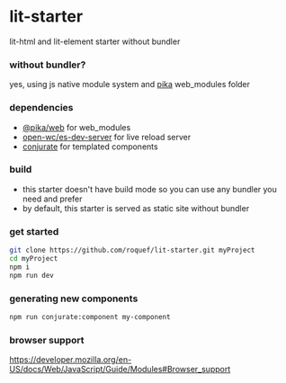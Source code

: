 # lit-starter
lit-html and lit-element starter without bundler

### without bundler?
yes, using js native module system and [pika](https://www.pika.dev/about/) web_modules folder

### dependencies
- [@pika/web](https://github.com/pikapkg/web) for web_modules
- [open-wc/es-dev-server](https://github.com/open-wc/open-wc/tree/master/packages/es-dev-server) for live reload server
- [conjurate](https://github.com/filipelinhares/conjurate) for templated components

### build
- this starter doesn't have build mode so you can use any bundler you need and prefer
- by default, this starter is served as static site without bundler

### get started
```bash
git clone https://github.com/roquef/lit-starter.git myProject
cd myProject
npm i
npm run dev
```

### generating new components
```bash
npm run conjurate:component my-component
```

### browser support
https://developer.mozilla.org/en-US/docs/Web/JavaScript/Guide/Modules#Browser_support
